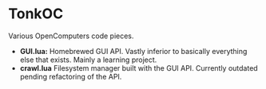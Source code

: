 # TonkOC
Various OpenComputers code pieces.

* **GUI.lua:** Homebrewed GUI API.  Vastly inferior to basically everything else that exists.  Mainly a learning project.
* **crawl.lua** Filesystem manager built with the GUI API.  Currently outdated pending refactoring of the API.
